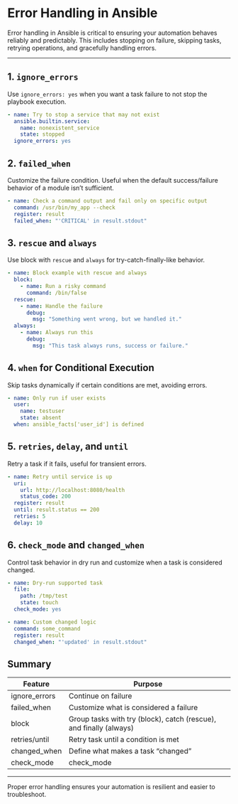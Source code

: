 # Error Handling in Ansible

Error handling in Ansible is critical to ensuring your automation behaves reliably and predictably. This includes stopping on failure, skipping tasks, retrying operations, and gracefully handling errors.

---

## 1. `ignore_errors`

Use `ignore_errors: yes` when you want a task failure to not stop the playbook execution.

```yaml
- name: Try to stop a service that may not exist
  ansible.builtin.service:
    name: nonexistent_service
    state: stopped
  ignore_errors: yes
```

## 2. `failed_when`

Customize the failure condition. Useful when the default success/failure behavior of a module isn’t sufficient.

```yaml
- name: Check a command output and fail only on specific output
  command: /usr/bin/my_app --check
  register: result
  failed_when: "'CRITICAL' in result.stdout"
```

## 3. `rescue` and `always`   

Use block with `rescue` and `always` for try-catch-finally-like behavior.

```yaml
- name: Block example with rescue and always
  block:
    - name: Run a risky command
      command: /bin/false
  rescue:
    - name: Handle the failure
      debug:
        msg: "Something went wrong, but we handled it."
  always:
    - name: Always run this
      debug:
        msg: "This task always runs, success or failure."
```

## 4. `when` for Conditional Execution

Skip tasks dynamically if certain conditions are met, avoiding errors.

```yaml
- name: Only run if user exists
  user:
    name: testuser
    state: absent
  when: ansible_facts['user_id'] is defined
```

## 5. `retries`, `delay`, and `until`

Retry a task if it fails, useful for transient errors.

```yaml
- name: Retry until service is up
  uri:
    url: http://localhost:8080/health
    status_code: 200
  register: result
  until: result.status == 200
  retries: 5
  delay: 10
```

## 6. `check_mode` and `changed_when`

Control task behavior in dry run and customize when a task is considered changed.

```yaml
- name: Dry-run supported task
  file:
    path: /tmp/test
    state: touch
  check_mode: yes

- name: Custom changed logic
  command: some_command
  register: result
  changed_when: "'updated' in result.stdout"
```

## Summary

| Feature | Purpose    |  
|----------|----------- |
| ignore_errors       | Continue on failure |
|    failed_when    | Customize what is considered a failure |
| block        | Group tasks with try (block), catch (rescue), and finally (always) |
|retries/until        | Retry task until a condition is met |
|   changed_when     |  Define what makes a task “changed” |
| check_mode | check_mode |

---

Proper error handling ensures your automation is resilient and easier to troubleshoot.

